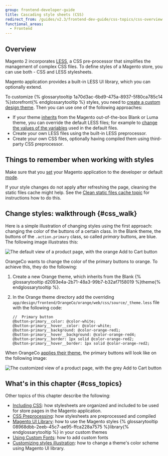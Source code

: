 ```yaml
---
group: frontend-developer-guide
title: Cascading style sheets (CSS)
redirect_from: /guides/v2.3/frontend-dev-guide/css-topics/css-overview.html
functional_areas:
  - Frontend
---
```


## Overview

Magento 2 incorporates [LESS](http://lesscss.org/), a CSS pre-processor that simplifies the management of complex CSS files.
To define styles of a Magento store, you can use both - CSS and LESS stylesheets.

Magento application provides a built-in LESS UI library, which you can optionally extend. 

To customize {% glossarytooltip 1a70d3ac-6bd9-475a-8937-5f80ca785c14 %}storefront{% endglossarytooltip %} styles, you need to [create a custom design theme]({{page.baseurl}}/frontend-development/themes/create-theme.html). Then you can use one of the following approaches:

* If your theme [inherits]({{page.baseurl}}/frontend-development/themes/set-inheritance.html) from the Magento out-of-the-box Blank or Luma theme, you can override the default LESS files; for example to [change the values of the variables]({{page.baseurl}}/frontend-development/css/ui-library.html#fedg_using-ui-lib_predef-vars) used in the default files. 
* Create your own LESS files using the built-in LESS preprocessor. 
* Create your own CSS files, optionally having compiled them using third-party CSS preprocessor.

## Things to remember when working with styles

Make sure that you [set]({{page.baseurl}}/configure/command-line/set-magento-mode.html) your Magento application to the developer or default [mode]({{page.baseurl}}/configure/application-initialization/magento-modes.html).

If your style changes do not apply after refreshing the page, cleaning the static files cache might help. See the [Clean static files cache topic]({{page.baseurl}}/frontend-development/cache.html#clean_static_cache) for instructions how to do this.

## Change styles: walkthrough {#css_walk}

Here is a simple illustration of changing styles using the first approach: changing the color of the buttons of a certain class.
In the Blank theme, the buttons of the `.action.primary` class, so called _primary_ buttons, are blue. The following image illustrates this:

![The default view of a product page, with the orange Add to Cart button]

OrangeCo wants to change the color of the primary buttons to orange. To achieve this, they do the following:

1. Create a new Orange theme, which inherits from the Blank {% glossarytooltip d2093e4a-2b71-48a3-99b7-b32af7158019 %}theme{% endglossarytooltip %}.
2. In the Orange theme directory add the overriding `app/design/frontend/OrangeCo/orange/web/css/source/_theme.less` file with the following code:

   ```less
   //  Primary button
   @button-primary__color: @color-white;
   @button-primary__hover__color: @color-white;
   @button-primary__background: @color-orange-red1;
   @button-primary__hover__background: @color-orange-red4;
   @button-primary__border: 1px solid @color-orange-red2;
   @button-primary__hover__border: 1px solid @color-orange-red2;
   ```

When OrangeCo [applies their theme]({{page.baseurl}}/frontend-development/themes/apply-theme.html), the primary buttons will look like on the following image:

![The customized view of a product page, with the grey Add to Cart button]

## What's in this chapter {#css_topics}

Other topics of this chapter describe the following:

* [Including CSS]({{page.baseurl}}/frontend-development/css/include-css.html): how stylesheets are organized and included to be used for store pages in the Magento application. 
* [CSS Preprocessing]({{page.baseurl}}/frontend-development/css/preprocess.html): how stylesheets are preprocessed and compiled
* [Magento UI Library]({{page.baseurl}}/frontend-development/css/ui-library.html): how to use the Magento styles {% glossarytooltip 08968dbb-2eeb-45c7-ae95-ffca228a7575 %}library{% endglossarytooltip %} in your custom themes
* [Using Custom Fonts]({{page.baseurl}}/frontend-development/css/custom-fonts.html): how to add custom fonts 
* [Customizing styles illustration]({{page.baseurl}}/frontend-development/css/illustration.html): how to change a theme's color scheme using Magento UI library. 

[the default view of a product page, with the orange add to cart button]: {{site.baseurl}}/static/images/css_over1.png

[the customized view of a product page, with the grey add to cart button]: {{site.baseurl}}/static/images/css_over2.png

